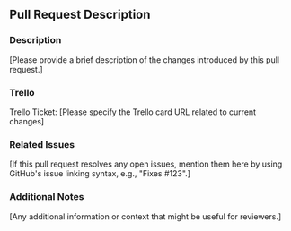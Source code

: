 ## Pull Request Description

### Description

[Please provide a brief description of the changes introduced by this pull request.]

### Trello

Trello Ticket: [Please specify the Trello card URL related to current changes]

### Related Issues

[If this pull request resolves any open issues, mention them here by using GitHub's issue linking syntax, e.g., "Fixes #123".]

### Additional Notes

[Any additional information or context that might be useful for reviewers.]
